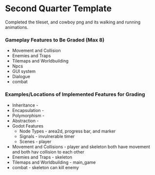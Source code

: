 # Second Quarter Template

Completed the tileset, and cowboy png and its walking and running animations.

### Gameplay Features to Be Graded (Max 8)
* Movement and Collision
* Enemies and Traps
* Tilemaps and Worldbuilding
* Npcs
* GUI system
* Dialogue
* combat

### Examples/Locations of Implemented Features for Grading
* Inheritance -
* Encapsulation -
* Polymorphism -
* Abstraction -
* Godot Features
	* Node Types - area2d, progress bar, and marker
	* Signals - invulnerable timer
	* Scenes - player
* Movement and Collisions - player and skeleton both have movement and both hav collision to each other
* Enemies and Traps - skeleton
* Tilemaps and Worldbuilding - main_game
* combat - skeleton can kill enemy
